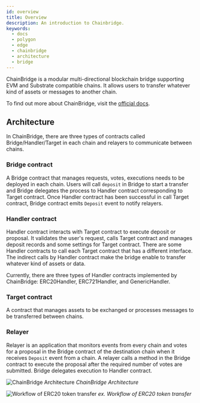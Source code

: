 ```yaml
---
id: overview
title: Overview
description: An introduction to Chainbridge.
keywords:
  - docs
  - polygon
  - edge
  - chainbridge
  - architecture
  - bridge
---
```


ChainBridge is a modular multi-directional blockchain bridge supporting EVM and Substrate compatible chains. It allows users to transfer whatever kind of assets or messages to another chain.

To find out more about ChainBridge, visit the [official docs](https://chainbridge.chainsafe.io/).

## Architecture

In ChainBridge, there are three types of contracts called Bridge/Handler/Target in each chain and relayers to communicate between chains.

### Bridge contract

A Bridge contract that manages requests, votes, executions needs to be deployed in each chain. Users will call `deposit` in Bridge to start a transfer and Bridge delegates the process to Handler contract corresponding to Target contract. Once Handler contract has been successful in call Target contract, Bridge contract emits `Deposit` event to notify relayers.

### Handler contract

Handler contract interacts with Target contract to execute deposit or proposal. It validates the user's request, calls Target contract and manages deposit records and some settings for Target contract. There are some Handler contracts to call each Target contract that has a different interface. The indirect calls by Handler contract make the bridge enable to transfer whatever kind of assets or data.

Currently, there are three types of Handler contracts implemented by ChainBridge: ERC20Handler, ERC721Handler, and GenericHandler.

### Target contract

A contract that manages assets to be exchanged or processes messages to be transferred between chains.

### Relayer

Relayer is an application that monitors events from every chain and votes for a proposal in the Bridge contract of the destination chain when it receives `Deposit` event from a chain. A relayer calls a method in the Bridge contract to execute the proposal after the required number of votes are submitted. Bridge delegates execution to Handler contract.

<div style={{textAlign: 'center'}}>

![ChainBridge Architecture](/img/edge/chainbridge/architecture.svg)
*ChainBridge Architecture*

</div>

<div style={{textAlign: 'center'}}>

![Workflow of ERC20 token transfer](/img/edge/chainbridge/erc20-workflow.svg)
*ex. Workflow of ERC20 token transfer*

</div>
